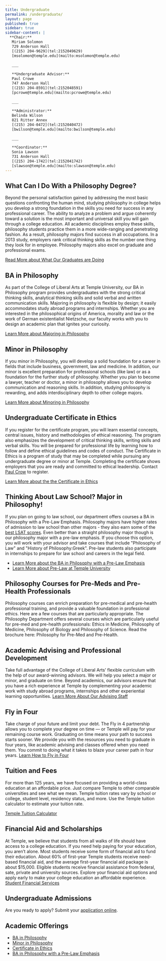 ```yaml
---
title: Undergraduate
permalink: /undergraduate/
layout: page
published: true
sidebar: true
sidebar-content: |
  **Chair:**  
   Miriam Solomon  
   729 Anderson Hall  
   [(215) 204-9629](tel:2152049629)  
   [msolomon@temple.edu](mailto:msolomon@temple.edu)  
   
   ___
   
   **Undergraduate Advisor:**  
   Paul Crowe  
   747 Anderson Hall  
   [(215) 204-8591](tel:2152048591)  
   [pcrowe@temple.edu](mailto:pcrowe@temple.edu)  
   
   ___
   
   **Administrator:**  
   Belinda Wilson  
   821 Ritter Annex   
   [(215) 204-0472](tel:2152040472)  
   [bwilson@temple.edu](mailto:bwilson@temple.edu)  
   
   ___

   **Coordinator:**  
   Sonia Lawson  
   731 Anderson Hall    
   [(215) 204-1742](tel:2152041742)   
   [slawson@temple.edu](mailto:slawson@temple.edu)
---
```

## What Can I Do With a Philosophy Degree?
Beyond the personal satisfaction gained by addressing the most basic questions confronting the human mind, studying philosophy in college helps you develop a strong foundation in the skills you need for success in any professional career.  The ability to analyze a problem and argue coherently toward a solution is the most important and universal skill you will gain through a college education. All academic disciplines employ these skills, philosophy students practice them in a more wide-ranging and penetrating fashion. As a result, philosophy majors find success in all occupations. In a 2013 study, employers rank critical thinking skills as the number one thing they look for in employee. Philosophy majors also excel on graduate and professional exams. 

[Read More about What Our Graduates are Doing](http://develop.cla.temple.edu/philosophy/next-stops/)

## BA in Philosophy
As part of the College of Liberal Arts at Temple University, our BA in Philosophy program provides undergraduates with the strong critical thinking skills, analytical thinking skills and solid verbal and written communication skills. Majoring in philosophy is flexible by design; it easily accommodates study abroad programs and internships. Whether you are interested in the philosophical origins of America, morality and law or the work of German existentialist Nietzsche, our faculty works with you to design an academic plan that ignites your curiosity.

[Learn More about Majoring in Philosophy](http://bulletin.temple.edu/undergraduate/liberal-arts/philosophy/ba-philosophy/)

## Minor in Philosophy
If you minor in Philosophy, you will develop a solid foundation for a career in fields that include business, government, law and medicine. In addition, our minor is excellent preparation for professional schools (like law) or as a foundation for the further study of philosophy. Whether you plan to become a lawyer, teacher or doctor, a minor in philosophy allows you to develop communication and reasoning skills.  In addition, studying philosophy is rewarding, and adds interdisciplinary depth to other college majors.

[Learn More about Minoring in Philosophy](http://bulletin.temple.edu/undergraduate/liberal-arts/philosophy/minor-philosophy/)

## Undergraduate Certificate in Ethics
If you register for the certificate program, you will learn essential concepts, central issues, history and methodologies of ethical reasoning. The program also emphasizes the development of critical thinking skills, writing skills and verbal skills. You will be prepared for professional life by learning how to follow and define ethical guidelines and codes of conduct. The Certificate in Ethics is a program of study that may be completed while pursuing any undergraduate degree or minor at Temple. Completing the certificate shows employers that you are ready and committed to ethical leadership. Contact [Paul Crow](mailto:pcrowe@temple.edu) to register. 

[Learn More about the the Certificate in Ethics](http://bulletin.temple.edu/undergraduate/liberal-arts/philosophy/certificate-ethics/)

## Thinking About Law School? Major in Philosophy!
If you plan on going to law school, our department offers courses a BA in Philosophy with a Pre-Law Emphasis. Philosophy majors have higher rates of admission to law school than other majors - they also earn some of the [best LSAT scores](http://www.nationaljurist.com/prelaw/classics-philosophy-majors-do-best-when-it-comes-getting-law-school). Even better than a straight philosophy major though is our philosophy major with a pre-law emphasis. If you choose this option, you will work with your advisor and take courses that include "Philosophy of Law" and "History of Philosophy:Greek". Pre-law students also participate in internships to prepare for law school and careers in the legal field. 

- [Learn More about the BA in Philosophy with a Pre-Law Emphasis](http://bulletin.temple.edu/undergraduate/liberal-arts/philosophy/ba-philosophy/#academicplanstext)
- [Learn More about Pre-Law at Temple University](http://develop.cla.temple.edu/pre-law/undergraduate/)

## Philosophy Courses for Pre-Meds and Pre-Health Professionals
Philosophy courses can enrich preparation for pre-medical and pre-health professional training, and provide a valuable foundation in professional ethics. Here are a few courses that are particularly appropriate. 
The Philosophy Department offers several courses which are particularly useful for pre-med and pre-health professionals: Ethics in Medicine, Philosophy of Medicine, Philosophy of Biology and Philosophy of Science. Read the brochure here: Philosophy for Pre-Med and Pre-Health.

## Academic Advising and Professional Development
Take full advantage of the College of Liberal Arts’ flexible curriculum with the help of our award-winning advisors. We will help you select a major or minor, and graduate on time. Beyond academics, our advisors ensure that you have a rich experience at Temple by complementing your academic work with study abroad programs, internships and other experiential learning opportunities. 
[Learn More About Our Advising Staff](https://liberalarts.temple.edu/advising)

## Fly in Four
Take charge of your future and limit your debt. The Fly in 4 partnership allows you to complete your degree on time — or Temple will pay for your remaining course work. Graduating on time means your path to success starts sooner. We provide you with the resources you need to graduate in four years, like academic advising and classes offered when you need them. You commit to doing what it takes to blaze your career path in four years.
[Learn How to Fly in Four](http://fly.temple.edu/)

## Tuition and Fees
For more than 125 years, we have focused on providing a world-class education at an affordable price. Just compare Temple to other comparable universities and see what we mean. Temple tuition rates vary by school or college, student level, residency status, and more. Use the Temple tuition calculator to estimate your tuition rate.

[Temple Tuition Calculator](https://bursar.temple.edu/tuition-and-fees/tuition-rates)

## Financial Aid and Scholarships
At Temple, we believe that students from all walks of life should have access to a college education. If you need help paying for your education, you aren’t alone. Most students receive some form of financial aid to fund their education. About 60% of first-year Temple students receive need-based financial aid, and the average first-year financial aid package is about $15,000. Eligible students receive financial assistance from federal, sate, private and university sources. Explore your financial aid options and apply early to make your college education an affordable experience.  
[Student Financial Services](https://sfs.temple.edu/financial-aid-types)

## Undergraduate Admissions
Are you ready to apply? Submit your [application online](http://admissions.temple.edu/apply).

## Academic Offerings

- [BA in Philosophy](http://bulletin.temple.edu/undergraduate/liberal-arts/philosophy/ba-philosophy/)
- [Minor in Philosophy](http://bulletin.temple.edu/undergraduate/liberal-arts/philosophy/minor-philosophy/)
- [Certificate in Ethics](http://bulletin.temple.edu/undergraduate/liberal-arts/philosophy/certificate-ethics/)
- [BA in Philosophy with a Pre-Law Emphasis](http://bulletin.temple.edu/undergraduate/liberal-arts/philosophy/ba-philosophy/#academicplanstext)